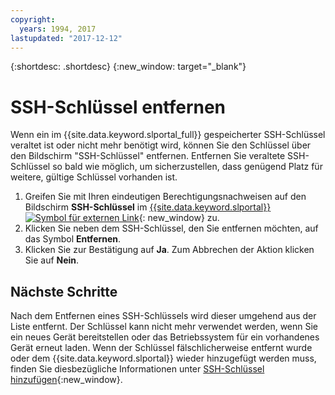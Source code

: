 ```yaml
---
copyright:
  years: 1994, 2017
lastupdated: "2017-12-12"
---
```


{:shortdesc: .shortdesc}
{:new_window: target="_blank"}

# SSH-Schlüssel entfernen

Wenn ein im {{site.data.keyword.slportal_full}} gespeicherter SSH-Schlüssel veraltet ist oder nicht mehr benötigt wird, können Sie den Schlüssel über den Bildschirm "SSH-Schlüssel" entfernen. Entfernen Sie veraltete SSH-Schlüssel so bald wie möglich, um sicherzustellen, dass genügend Platz für weitere, gültige Schlüssel vorhanden ist.

1. Greifen Sie mit Ihren eindeutigen Berechtigungsnachweisen auf den Bildschirm **SSH-Schlüssel** im [{{site.data.keyword.slportal}} ![Symbol für externen Link](../../icons/launch-glyph.svg "Symbol für externen Link")](https://control.softlayer.com/){: new_window} zu.
2. Klicken Sie neben dem SSH-Schlüssel, den Sie entfernen möchten, auf das Symbol **Entfernen**.
3. Klicken Sie zur Bestätigung auf **Ja**. Zum Abbrechen der Aktion klicken Sie auf **Nein**.

## Nächste Schritte

Nach dem Entfernen eines SSH-Schlüssels wird dieser umgehend aus der Liste entfernt. Der Schlüssel kann nicht mehr verwendet werden, wenn Sie ein neues Gerät bereitstellen oder das Betriebssystem für ein vorhandenes Gerät erneut laden. Wenn der Schlüssel fälschlicherweise entfernt wurde oder dem {{site.data.keyword.slportal}} wieder hinzugefügt werden muss, finden Sie diesbezügliche Informationen unter [SSH-Schlüssel hinzufügen](add-ssh-key.html){:new_window}.
